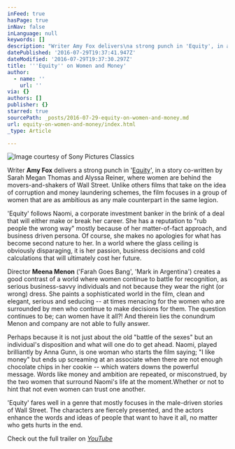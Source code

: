 ```yaml
---
inFeed: true
hasPage: true
inNav: false
inLanguage: null
keywords: []
description: "Writer Amy Fox delivers\na strong punch in 'Equity', in a story co-written by Sarah Megan Thomas and\nAlyssa Reiner, where women are behind the movers-and-shakers of Wall Street. Unlike others films that take on the idea of corruption and money laundering\nschemes, the film focuses in a group of women that are as ambitious as any male\ncounterpart in the same legion.\_"
datePublished: '2016-07-29T19:37:41.947Z'
dateModified: '2016-07-29T19:37:30.297Z'
title: '''Equity'' on Women and Money'
author:
  - name: ''
    url: ''
via: {}
authors: []
publisher: {}
starred: true
sourcePath: _posts/2016-07-29-equity-on-women-and-money.md
url: equity-on-women-and-money/index.html
_type: Article

---
```

![Image courtesy of Sony Pictures Classics](https://the-grid-user-content.s3-us-west-2.amazonaws.com/44ea05d5-b409-49b7-9245-d34ddb6ef318.jpg)

Writer **Amy Fox** delivers
a strong punch in '[Equity][0]', in a story co-written by Sarah Megan Thomas and
Alyssa Reiner, where women are behind the movers-and-shakers of Wall Street. Unlike others films that take on the idea of corruption and money laundering
schemes, the film focuses in a group of women that are as ambitious as any male
counterpart in the same legion. 

'Equity' follows Naomi, a corporate investment banker in the brink of a deal that will either make or break her career. She has a reputation to "rub people the wrong way" mostly because of her matter-of-fact approach, and business driven persona. Of course, she makes no apologies for what has become second nature to her. In a world where the glass ceiling is obviously disparaging, it is her passion, business decisions and cold calculations that will ultimately cost her future.

Director **Meena Menon** ('Farah Goes Bang', 'Mark in Argentina') creates a good contrast of a world where women continue to battle for recognition, as serious business-savvy individuals and not because they wear the right (or wrong) dress. She paints a sophisticated world in the film, clean and elegant, serious and seducing -- at times menacing for the women who are surrounded by men who continue to make decisions for them. The question continues to be; can women have it all?! And therein lies the conundrum Menon and company are not able to fully answer.

Perhaps because it is not just about the old "battle of the sexes" but an individual's disposition and what will one do to get ahead. Naomi, played brilliantly by Anna Gunn, is one woman who starts the film saying; "I like money" but ends up screaming at an associate when there are not enough chocolate chips in her cookie -- which waters downs the powerful message. Words like money and ambition are repeated, or misconstrued, by the two women that surround Naomi's life at the moment.Whether or not to hint that not even women can trust one another.

'Equity' fares well in a genre that mostly focuses in the male-driven stories of Wall Street. The characters are fiercely presented, and the actors enhance the words and ideas of people that want to have it all, no matter who gets hurts in the end. 

Check out the full trailer on _[YouTube][1]_

[0]: sonyclassics.com/equity/
[1]: https://www.youtube.com/watch?v=Xg2TSp5tJy4